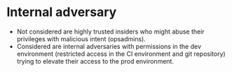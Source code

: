 # Internal adversary

* Not considered are highly trusted insiders who might abuse their privileges with malicious intent (opsadmins).
* Considered are internal adversaries with permissions in the dev environment (restricted access in the CI environment and git repository) trying to elevate their access to the prod environment.

